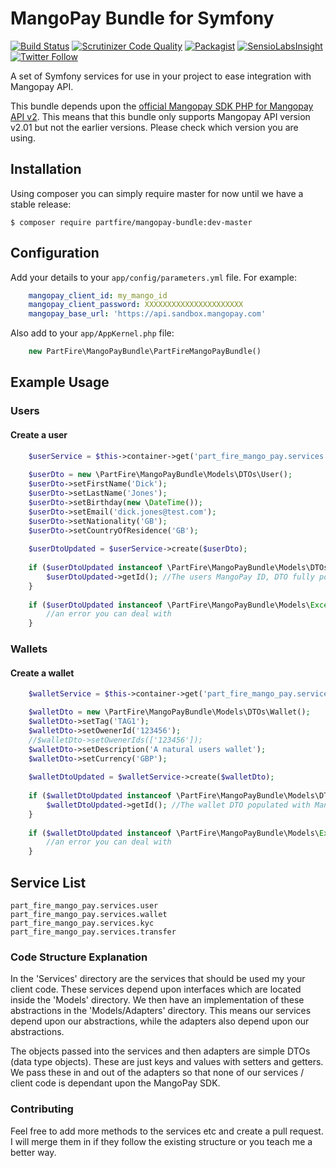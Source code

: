 # MangoPay Bundle for Symfony

[![Build Status](https://scrutinizer-ci.com/g/PartFire/MangoPayBundle/badges/build.png?b=master)](https://scrutinizer-ci.com/g/PartFire/MangoPayBundle/build-status/master)
[![Scrutinizer Code Quality](https://scrutinizer-ci.com/g/PartFire/MangoPayBundle/badges/quality-score.png?b=master)](https://scrutinizer-ci.com/g/PartFire/MangoPayBundle/?branch=master)
[![Packagist](https://img.shields.io/packagist/l/doctrine/orm.svg)](https://packagist.org/packages/partfire/mangopay-bundle)
[![SensioLabsInsight](https://insight.sensiolabs.com/projects/71938a84-6958-447f-bce6-d7c55012d883/mini.png)](https://insight.sensiolabs.com/projects/71938a84-6958-447f-bce6-d7c55012d883)
[![Twitter Follow](https://img.shields.io/twitter/follow/espadrine.svg?style=social&label=Follow)](https://twitter.com/partfire)

A set of Symfony services for use in your project to ease integration with Mangopay API. 

This bundle depends upon the [official Mangopay SDK PHP for Mangopay API v2](https://github.com/Mangopay/mangopay2-php-sdk).  This means that this bundle only supports Mangopay API version v2.01 but not the earlier versions.  Please check which version you are using.

## Installation

Using composer you can simply require master for now until we have a stable release:

    $ composer require partfire/mangopay-bundle:dev-master
    
## Configuration

Add your details to your `app/config/parameters.yml` file.  For example:
```yaml
    mangopay_client_id: my_mango_id
    mangopay_client_password: XXXXXXXXXXXXXXXXXXXXXX
    mangopay_base_url: 'https://api.sandbox.mangopay.com'
```
Also add to your `app/AppKernel.php` file:

```php
    new PartFire\MangoPayBundle\PartFireMangoPayBundle()
```

## Example Usage

### Users

#### Create a user

```php
    $userService = $this->container->get('part_fire_mango_pay.services.user');
    
    $userDto = new \PartFire\MangoPayBundle\Models\DTOs\User();
    $userDto->setFirstName('Dick');
    $userDto->setLastName('Jones');
    $userDto->setBirthday(new \DateTime());
    $userDto->setEmail('dick.jones@test.com');
    $userDto->setNationality('GB');
    $userDto->setCountryOfResidence('GB');
    
    $userDtoUpdated = $userService->create($userDto);
    
    if ($userDtoUpdated instanceof \PartFire\MangoPayBundle\Models\DTOs\User) {
        $userDtoUpdated->getId(); //The users MangoPay ID, DTO fully populated.
    }
    
    if ($userDtoUpdated instanceof \PartFire\MangoPayBundle\Models\Exception) {
        //an error you can deal with
    }
 ```
 
### Wallets

#### Create a wallet

```php
    $walletService = $this->container->get('part_fire_mango_pay.services.wallet');

    $walletDto = new \PartFire\MangoPayBundle\Models\DTOs\Wallet();
    $walletDto->setTag('TAG1');
    $walletDto->setOwenerId('123456');
    //$walletDto->setOwenerIds(['123456']);
    $walletDto->setDescription('A natural users wallet');
    $walletDto->setCurrency('GBP');
    
    $walletDtoUpdated = $walletService->create($walletDto);
        
    if ($walletDtoUpdated instanceof \PartFire\MangoPayBundle\Models\DTOs\Wallet) {
        $walletDtoUpdated->getId(); //The wallet DTO populated with MangoPay ID.
    }
    
    if ($walletDtoUpdated instanceof \PartFire\MangoPayBundle\Models\Exception) {
        //an error you can deal with
    }
```
    
## Service List

    part_fire_mango_pay.services.user
    part_fire_mango_pay.services.wallet
    part_fire_mango_pay.services.kyc
    part_fire_mango_pay.services.transfer
    
### Code Structure Explanation

In the 'Services' directory are the services that should be used my your client code.  These services depend upon interfaces which are located inside the 'Models' directory.  We then have an implementation of these abstractions in the 'Models/Adapters' directory.  This means our services depend upon our abstractions, while the adapters also depend upon our abstractions.  

The objects passed into the services and then adapters are simple DTOs (data type objects).  These are just keys and values with setters and getters.  We pass these in and out of the adapters so that none of our services / client code is dependant upon the MangoPay SDK.

### Contributing

Feel free to add more methods to the services etc and create a pull request.  I will merge them in if they follow the existing structure or you teach me a better way.
